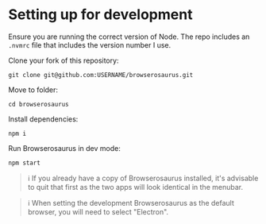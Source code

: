 # Setting up for development

Ensure you are running the correct version of Node. The repo includes an
`.nvmrc` file that includes the version number I use.

Clone your fork of this repository:

```
git clone git@github.com:USERNAME/browserosaurus.git
```

Move to folder:

```
cd browserosaurus
```

Install dependencies:

```
npm i
```

Run Browserosaurus in dev mode:

```
npm start
```

> ℹ️ If you already have a copy of Browserosaurus installed, it's advisable to
> quit that first as the two apps will look identical in the menubar.

> ℹ️ When setting the development Browserosaurus as the default browser, you
> will need to select "Electron".
